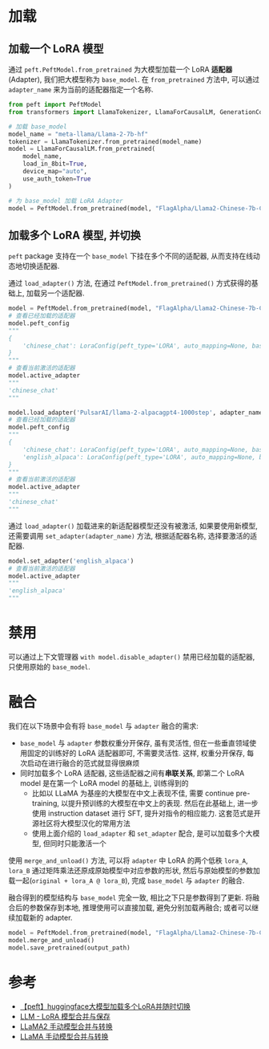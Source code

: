 # 加载

## 加载一个 LoRA 模型

通过 `peft.PeftModel.from_pretrained` 为大模型加载一个 LoRA **适配器**(Adapter), 我们把大模型称为 `base_model`. 在 `from_pretrained` 方法中, 可以通过 `adapter_name` 来为当前的适配器指定一个名称.

```python
from peft import PeftModel
from transformers import LlamaTokenizer, LlamaForCausalLM, GenerationConfig

# 加载 base_model
model_name = "meta-llama/Llama-2-7b-hf"
tokenizer = LlamaTokenizer.from_pretrained(model_name)
model = LlamaForCausalLM.from_pretrained(
    model_name,
    load_in_8bit=True,
    device_map="auto",
    use_auth_token=True
)

# 为 base_model 加载 LoRA Adapter
model = PeftModel.from_pretrained(model, "FlagAlpha/Llama2-Chinese-7b-Chat-LoRA", adapter_name="chinese_chat")
```

## 加载多个 LoRA 模型, 并切换

`peft` package 支持在一个 `base_model` 下挂在多个不同的适配器, 从而支持在线动态地切换适配器.

通过 `load_adapter()` 方法, 在通过 `PeftModel.from_pretrained()` 方式获得的基础上, 加载另一个适配器.

```python
model = PeftModel.from_pretrained(model, "FlagAlpha/Llama2-Chinese-7b-Chat-LoRA", adapter_name="chinese_chat")
# 查看已经加载的适配器
model.peft_config
"""
{
    'chinese_chat': LoraConfig(peft_type='LORA', auto_mapping=None, base_model_name_or_path='meta-llama/Llama-2-7b-chat-hf', revision=None, task_type='CAUSAL_LM', inference_mode=True, r=8, target_modules=['q_proj', 'k_proj', 'v_proj', 'o_proj', 'down_proj', 'gate_proj', 'up_proj'], lora_alpha=32, lora_dropout=0.05, fan_in_fan_out=False, bias='none', modules_to_save=None, init_lora_weights=True, layers_to_transform=None, layers_pattern=None)
}
"""
# 查看当前激活的适配器
model.active_adapter
"""
'chinese_chat'
"""

model.load_adapter('PulsarAI/llama-2-alpacagpt4-1000step', adapter_name='english_alpaca')
# 查看已经加载的适配器
model.peft_config
"""
{
    'chinese_chat': LoraConfig(peft_type='LORA', auto_mapping=None, base_model_name_or_path='meta-llama/Llama-2-7b-chat-hf', revision=None, task_type='CAUSAL_LM', inference_mode=True, r=8, target_modules=['q_proj', 'k_proj', 'v_proj', 'o_proj', 'down_proj', 'gate_proj', 'up_proj'], lora_alpha=32, lora_dropout=0.05, fan_in_fan_out=False, bias='none', modules_to_save=None, init_lora_weights=True, layers_to_transform=None, layers_pattern=None),
    'english_alpaca': LoraConfig(peft_type='LORA', auto_mapping=None, base_model_name_or_path='decapoda-research/llama-7b-hf', revision=None, task_type='CAUSAL_LM', inference_mode=True, r=16, target_modules=['q_proj', 'k_proj', 'v_proj', 'o_proj'], lora_alpha=16, lora_dropout=0.05, fan_in_fan_out=False, bias='none', modules_to_save=None, init_lora_weights=True, layers_to_transform=None, layers_pattern=None)
}
"""
# 查看当前激活的适配器
model.active_adapter
"""
'chinese_chat'
"""
```

通过 `load_adapter()` 加载进来的新适配器模型还没有被激活, 如果要使用新模型, 还需要调用 `set_adapter(adapter_name)` 方法, 根据适配器名称, 选择要激活的适配器.

```python
model.set_adapter('english_alpaca')
# 查看当前激活的适配器
model.active_adapter
"""
'english_alpaca'
"""
```

# 禁用

可以通过上下文管理器 `with model.disable_adapter()` 禁用已经加载的适配器, 只使用原始的 `base_model`.

# 融合

我们在以下场景中会有将 `base_model` 与 `adapter` 融合的需求:

- `base_model` 与 `adapter` 参数权重分开保存, 虽有灵活性, 但在一些垂直领域使用固定的训练好的 LoRA 适配器即可, 不需要灵活性. 这样, 权重分开保存, 每次启动在进行融合的范式就显得很麻烦
- 同时加载多个 LoRA 适配器, 这些适配器之间有**串联关系**, 即第二个 LoRA model 是在第一个 LoRA model 的基础上, 训练得到的
  - 比如以 LLaMA 为基座的大模型在中文上表现不佳, 需要 continue pre-training, 以提升预训练的大模型在中文上的表现. 然后在此基础上, 进一步使用 instruction dataset 进行 SFT, 提升对指令的相应能力. 这套范式是开源社区将大模型汉化的常用方法
  - 使用上面介绍的 `load_adapter` 和 `set_adapter` 配合, 是可以加载多个大模型, 但同时只能激活一个

使用 `merge_and_unload()` 方法, 可以将 `adapter` 中 LoRA 的两个低秩 `lora_A`, `lora_B` 通过矩阵乘法还原成原始模型中对应参数的形状, 然后与原始模型的参数加载一起(`original + lora_A @ lora_B`), 完成 `base_model` 与 `adapter` 的融合.

融合得到的模型结构与 `base_model` 完全一致, 相比之下只是参数得到了更新. 将融合后的参数保存到本地, 推理使用可以直接加载, 避免分别加载再融合; 或者可以继续加载新的 adapter.

```python
model = PeftModel.from_pretrained(model, "FlagAlpha/Llama2-Chinese-7b-Chat-LoRA", adapter_name="chinese_chat")
model.merge_and_unload()
model.save_pretrained(output_path)
```

# 参考

- [【peft】huggingface大模型加载多个LoRA并随时切换](https://blog.csdn.net/liuqixuan1994/article/details/130664198)
- [LLM - LoRA 模型合并与保存](https://bitddd.blog.csdn.net/article/details/132065177)
- [LLaMA2 手动模型合并与转换](https://github.com/ymcui/Chinese-LLaMA-Alpaca-2/wiki/manual_conversion_zh)
- [LLaMA 手动模型合并与转换](https://github.com/ymcui/Chinese-LLaMA-Alpaca/wiki/%E6%89%8B%E5%8A%A8%E6%A8%A1%E5%9E%8B%E5%90%88%E5%B9%B6%E4%B8%8E%E8%BD%AC%E6%8D%A2)
